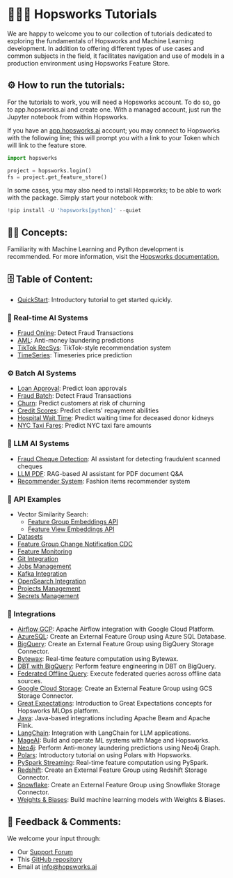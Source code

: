 # 👨🏻‍🏫 Hopsworks Tutorials

We are happy to welcome you to our collection of tutorials dedicated to exploring the fundamentals of Hopsworks and Machine Learning development. In addition to offering different types of use cases and common subjects in the field, it facilitates navigation and use of models in a production environment using Hopsworks Feature Store.

## ⚙️ How to run the tutorials:

For the tutorials to work, you will need a Hopsworks account. To do so, go to app.hopsworks.ai and create one. With a managed account, just run the Jupyter notebook from within Hopsworks.

If you have an [app.hopsworks.ai](https://app.hopsworks.ai) account; you may connect to Hopsworks with the following line; this will prompt you with a link to your Token which will link to the feature store.

```python
import hopsworks

project = hopsworks.login()
fs = project.get_feature_store()
```

In some cases, you may also need to install Hopsworks; to be able to work with the package. Simply start your notebook with:

```python
!pip install -U 'hopsworks[python]' --quiet
```

## ✍🏻 Concepts:

Familiarity with Machine Learning and Python development is recommended. For more information, visit the [Hopsworks documentation.](https://docs.hopsworks.ai)

## 🗄️ Table of Content:

- [QuickStart](https://github.com/logicalclocks/hopsworks-tutorials/blob/branch-4.4/quickstart.ipynb): Introductory tutorial to get started quickly.

### 🚀 Real-time AI Systems

- [Fraud Online](https://github.com/logicalclocks/hopsworks-tutorials/tree/branch-4.4/real-time-ai-systems/fraud_online): Detect Fraud Transactions
- [AML](https://github.com/logicalclocks/hopsworks-tutorials/tree/branch-4.4/real-time-ai-systems/aml): Anti-money laundering predictions
- [TikTok RecSys](https://github.com/logicalclocks/hopsworks-tutorials/tree/branch-4.4/real-time-ai-systems/tiktok_recsys): TikTok-style recommendation system
- [TimeSeries](https://github.com/logicalclocks/hopsworks-tutorials/tree/branch-4.4/real-time-ai-systems/timeseries): Timeseries price prediction

### ⚙️ Batch AI Systems

- [Loan Approval](https://github.com/logicalclocks/hopsworks-tutorials/tree/branch-4.4/batch-ai-systems/loan_approval): Predict loan approvals
- [Fraud Batch](https://github.com/logicalclocks/hopsworks-tutorials/tree/branch-4.4/batch-ai-systems/fraud_batch): Detect Fraud Transactions
- [Churn](https://github.com/logicalclocks/hopsworks-tutorials/tree/branch-4.4/batch-ai-systems/churn): Predict customers at risk of churning
- [Credit Scores](https://github.com/logicalclocks/hopsworks-tutorials/tree/branch-4.4/batch-ai-systems/credit_scores): Predict clients' repayment abilities
- [Hospital Wait Time](https://github.com/logicalclocks/hopsworks-tutorials/tree/branch-4.4/batch-ai-systems/hospital_wait_time): Predict waiting time for deceased donor kidneys
- [NYC Taxi Fares](https://github.com/logicalclocks/hopsworks-tutorials/tree/branch-4.4/batch-ai-systems/nyc_taxi_fares): Predict NYC taxi fare amounts

### 🔮 LLM AI Systems

- [Fraud Cheque Detection](https://github.com/logicalclocks/hopsworks-tutorials/tree/branch-4.4/llm-ai-systems/fraud_cheque_detection): AI assistant for detecting fraudulent scanned cheques
- [LLM PDF](https://github.com/logicalclocks/hopsworks-tutorials/tree/branch-4.4/llm-ai-systems/llm_pdfs): RAG-based AI assistant for PDF document Q&A
- [Recommender System](https://github.com/logicalclocks/hopsworks-tutorials/tree/branch-4.4/llm-ai-systems/recommender-system): Fashion items recommender system

### 🧬 API Examples

- Vector Similarity Search:
  - [Feature Group Embeddings API](https://github.com/logicalclocks/hopsworks-tutorials/tree/branch-4.4/api_examples/vector_similarity_search/1_feature_group_embeddings_api.ipynb)
  - [Feature View Embeddings API](https://github.com/logicalclocks/hopsworks-tutorials/tree/branch-4.4/api_examples/vector_similarity_search/2_feature_view_embeddings_api.ipynb)
- [Datasets](https://github.com/logicalclocks/hopsworks-tutorials/tree/branch-4.4/api_examples/datasets.ipynb)
- [Feature Group Change Notification CDC](https://github.com/logicalclocks/hopsworks-tutorials/tree/branch-4.4/api_examples/feature_group_change_notification_cdc.ipynb)
- [Feature Monitoring](https://github.com/logicalclocks/hopsworks-tutorials/tree/branch-4.4/api_examples/feature_monitoring.ipynb)
- [Git Integration](https://github.com/logicalclocks/hopsworks-tutorials/tree/branch-4.4/api_examples/git.ipynb)
- [Jobs Management](https://github.com/logicalclocks/hopsworks-tutorials/tree/branch-4.4/api_examples/jobs.ipynb)
- [Kafka Integration](https://github.com/logicalclocks/hopsworks-tutorials/tree/branch-4.4/api_examples/kafka.ipynb)
- [OpenSearch Integration](https://github.com/logicalclocks/hopsworks-tutorials/tree/branch-4.4/api_examples/opensearch.ipynb)
- [Projects Management](https://github.com/logicalclocks/hopsworks-tutorials/tree/branch-4.4/api_examples/projects.ipynb)
- [Secrets Management](https://github.com/logicalclocks/hopsworks-tutorials/tree/branch-4.4/api_examples/secrets.ipynb)

### 🔬 Integrations

- [Airflow GCP](https://github.com/logicalclocks/hopsworks-tutorials/tree/branch-4.4/integrations/airflow_gcp): Apache Airflow integration with Google Cloud Platform.
- [AzureSQL](https://github.com/logicalclocks/hopsworks-tutorials/tree/branch-4.4/integrations/azuresql): Create an External Feature Group using Azure SQL Database.
- [BigQuery](https://github.com/logicalclocks/hopsworks-tutorials/tree/branch-4.4/integrations/big_query): Create an External Feature Group using BigQuery Storage Connector.
- [Bytewax](https://github.com/logicalclocks/hopsworks-tutorials/tree/branch-4.4/integrations/bytewax): Real-time feature computation using Bytewax.
- [DBT with BigQuery](https://github.com/logicalclocks/hopsworks-tutorials/tree/branch-4.4/integrations/dbt_bq): Perform feature engineering in DBT on BigQuery.
- [Federated Offline Query](https://github.com/logicalclocks/hopsworks-tutorials/tree/branch-4.4/integrations/federated-offline-query): Execute federated queries across offline data sources.
- [Google Cloud Storage](https://github.com/logicalclocks/hopsworks-tutorials/tree/branch-4.4/integrations/gcs): Create an External Feature Group using GCS Storage Connector.
- [Great Expectations](https://github.com/logicalclocks/hopsworks-tutorials/tree/branch-4.4/integrations/great_expectations): Introduction to Great Expectations concepts for Hopsworks MLOps platform.
- [Java](https://github.com/logicalclocks/hopsworks-tutorials/tree/branch-4.4/integrations/java): Java-based integrations including Apache Beam and Apache Flink.
- [LangChain](https://github.com/logicalclocks/hopsworks-tutorials/tree/branch-4.4/integrations/langchain): Integration with LangChain for LLM applications.
- [MageAI](https://github.com/logicalclocks/hopsworks-tutorials/tree/branch-4.4/integrations/mage_ai): Build and operate ML systems with Mage and Hopsworks.
- [Neo4j](https://github.com/logicalclocks/hopsworks-tutorials/tree/branch-4.4/integrations/neo4j): Perform Anti-money laundering predictions using Neo4j Graph.
- [Polars](https://github.com/logicalclocks/hopsworks-tutorials/tree/branch-4.4/integrations/polars): Introductory tutorial on using Polars with Hopsworks.
- [PySpark Streaming](https://github.com/logicalclocks/hopsworks-tutorials/tree/branch-4.4/integrations/pyspark_streaming): Real-time feature computation using PySpark.
- [Redshift](https://github.com/logicalclocks/hopsworks-tutorials/tree/branch-4.4/integrations/redshift): Create an External Feature Group using Redshift Storage Connector.
- [Snowflake](https://github.com/logicalclocks/hopsworks-tutorials/tree/branch-4.4/integrations/snowflake): Create an External Feature Group using Snowflake Storage Connector.
- [Weights & Biases](https://github.com/logicalclocks/hopsworks-tutorials/tree/branch-4.4/integrations/wandb): Build machine learning models with Weights & Biases.

## 📝 Feedback & Comments:

We welcome your input through:

- Our [Support Forum](https://community.hopsworks.ai/)
- This [GitHub repository](https://github.com/logicalclocks/hopsworks-tutorials)
- Email at info@hopsworks.ai
